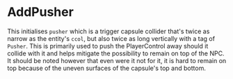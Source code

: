 # AddPusher
This initialises `pusher` which is a trigger capsule collider that's twice as narrow as the entity's `ccol`, but also twice as long vertically with a tag of `Pusher`. This is primarily used to push the PlayerControl away should it collide with it and helps mitigate the possibility to remain on top of the NPC. It should be noted however that even were it not for it, it is hard to remain on top because of the uneven surfaces of the capsule's top and bottom.